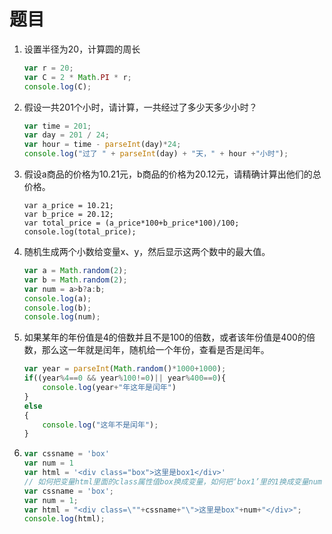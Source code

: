 

# 题目

1. 设置半径为20，计算圆的周长

   ```js
   var r = 20;
   var C = 2 * Math.PI * r;
   console.log(C);
   ```

   


2. 假设一共201个小时，请计算，一共经过了多少天多少小时？

   ```js
   var time = 201;
   var day = 201 / 24;
   var hour = time - parseInt(day)*24;
   console.log("过了 " + parseInt(day) + "天，" + hour +"小时");
   ```

   

3. 假设a商品的价格为10.21元，b商品的价格为20.12元，请精确计算出他们的总价格。

   ```
   var a_price = 10.21;
   var b_price = 20.12;
   var total_price = (a_price*100+b_price*100)/100;
   console.log(total_price);
   ```

   

4. 随机生成两个小数给变量x、y，然后显示这两个数中的最大值。

   ```js
   var a = Math.random(2);
   var b = Math.random(2);
   var num = a>b?a:b;
   console.log(a);
   console.log(b);
   console.log(num);
   ```

   

5. 如果某年的年份值是4的倍数并且不是100的倍数，或者该年份值是400的倍数，那么这一年就是闰年，随机给一个年份，查看是否是闰年。

   ```js
   var year = parseInt(Math.random()*1000+1000);
   if((year%4==0 && year%100!=0)|| year%400==0){
       console.log(year+"年这年是闰年")
   }
   else
   {
       console.log("这年不是闰年");
   }
   ```

   

6. ```js
   var cssname = 'box'
   var num = 1
   var html = '<div class="box">这里是box1</div>'
   // 如何把变量html里面的class属性值box换成变量，如何把‘box1’里的1换成变量num
   var cssname = 'box';
   var num = 1;
   var html = "<div class=\""+cssname+"\">这里是box"+num+"</div>";
   console.log(html);
   ```
